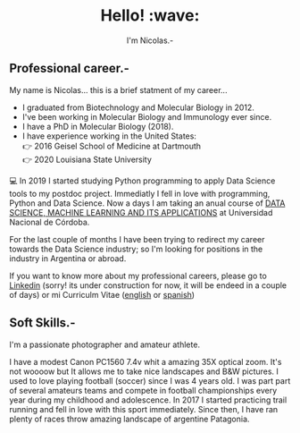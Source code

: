 <h1 align='center'> Hello! :wave:</h1>
<p align='center'>
I'm Nicolas.-
</p>



Professional career.- 
---
My name is Nicolas... this is a brief statment of my career...

* I graduated from Biotechnology and Molecular Biology in 2012.
* I've been working in Molecular Biology and Immunology ever since.
* I have a PhD in Molecular Biology (2018).
* I have experience working in the United States:\
     :point_right: 2016 Geisel School of Medicine at Dartmouth\
     :point_right: 2020 Louisiana State University
  
:computer: In 2019 I started studying Python programming to apply Data Science tools to my postdoc project. Immediatly I fell in love with programming, Python and Data Science. Now a days I am taking an anual course of [DATA SCIENCE, MACHINE LEARNING AND ITS APPLICATIONS](https://diplodatos.famaf.unc.edu.ar/) at Universidad Nacional de Córdoba.

For the last couple of months I have been trying to redirect my career towards the Data Science industry; so I'm looking for positions in the industry in Argentina or abroad.

If you want to know more about my professional careers, please go to [Linkedin](www.linkedin.com/in/nicolas-ambrosis) (sorry! its under construction for now, it will be endeed in a couple of days) or mi Curriculm Vitae ([english](https://drive.google.com/file/d/16Ge_n_iTVZJ6khd8akT_hYQs67biIWv2/view?usp=sharing) or [spanish](https://drive.google.com/file/d/16Ge_n_iTVZJ6khd8akT_hYQs67biIWv2/view?usp=sharing))

Soft Skills.-
---
I'm a passionate photographer and amateur athlete.

I have a modest Canon PC1560 7.4v whit a amazing 35X optical zoom. It's not woooow but It allows me to take nice landscapes and B&W pictures. 
I used to love playing football (soccer) since I was 4 years old. I was part part of several amateurs teams and compete in football championships every year during my childhood and adolescence.
In 2017 I started practicing trail running and fell in love with this sport immediately. Since then, I have ran plenty of races throw amazing landscape of argentine Patagonia.  
